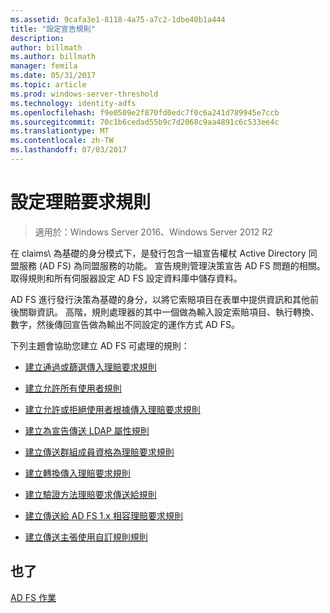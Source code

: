```yaml
---
ms.assetid: 9cafa3e1-8118-4a75-a7c2-1dbe40b1a444
title: "設定宣告規則"
description: 
author: billmath
ms.author: billmath
manager: femila
ms.date: 05/31/2017
ms.topic: article
ms.prod: windows-server-threshold
ms.technology: identity-adfs
ms.openlocfilehash: f9e0509e2f870fd0edc7f0c6a241d789945e7ccb
ms.sourcegitcommit: 70c1b6cedad55b9c7d2068c9aa4891c6c533ee4c
ms.translationtype: MT
ms.contentlocale: zh-TW
ms.lasthandoff: 07/03/2017
---
```

# <a name="configure-claim-rules"></a>設定理賠要求規則

>適用於：Windows Server 2016、Windows Server 2012 R2

在 claims\ 為基礎的身分模式下，是發行包含一組宣告權杖 Active Directory 同盟服務 \(AD FS\) 為同盟服務的功能。 宣告規則管理決策宣告 AD FS 問題的相關。 取得規則和所有伺服器設定 AD FS 設定資料庫中儲存資料。  
  
AD FS 進行發行決策為基礎的身分，以將它索賠項目在表單中提供資訊和其他前後關聯資訊。 高階，規則處理器的其中一個做為輸入設定索賠項目、執行轉換、數字，然後傳回宣告做為輸出不同設定的運作方式 AD FS。 

下列主題會協助您建立 AD FS 可處理的規則： 
  
-   [建立通過或篩選傳入理賠要求規則](Create-a-Rule-to-Pass-Through-or-Filter-an-Incoming-Claim.md)  
  
-   [建立允許所有使用者規則](Create-a-Rule-to-Permit-All-Users.md)  
  
-   [建立允許或拒絕使用者根據傳入理賠要求規則](Create-a-Rule-to-Permit-or-Deny-Users-Based-on-an-Incoming-Claim.md)  
  
-   [建立為宣告傳送 LDAP 屬性規則](Create-a-Rule-to-Send-LDAP-Attributes-as-Claims.md)  
  
-   [建立傳送群組成員資格為理賠要求規則](Create-a-Rule-to-Send-Group-Membership-as-a-Claim.md)  
  
-   [建立轉換傳入理賠要求規則](Create-a-Rule-to-Transform-an-Incoming-Claim.md)  
  
-   [建立驗證方法理賠要求傳送給規則](Create-a-Rule-to-Send-an-Authentication-Method-Claim.md) 
-   [建立傳送給 AD FS 1.x 相容理賠要求規則](Create-a-Rule-to-Send-an-AD-FS-1x-Compatible-Claim.md) 
  
-   [建立傳送主張使用自訂規則規則](Create-a-Rule-to-Send-Claims-Using-a-Custom-Rule.md)  

## <a name="see-also"></a>也了  
[AD FS 作業](../../ad-fs/AD-FS-2016-Operations.md) 
